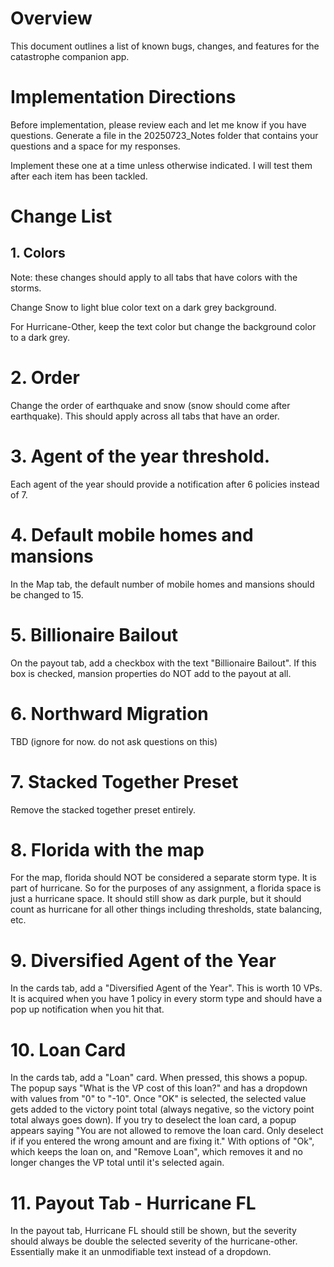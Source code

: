 # Overview

This document outlines a list of known bugs, changes, and features for the catastrophe companion app.

# Implementation Directions

Before implementation, please review each and let me know if you have questions.  Generate a file in the 20250723_Notes folder that contains your questions and a space for my responses.

Implement these one at a time unless otherwise indicated.  I will test them after each item has been tackled.

# Change List

## 1. Colors

Note: these changes should apply to all tabs that have colors with the storms.

Change Snow to light blue color text on a dark grey background.

For Hurricane-Other, keep the text color but change the background color to a dark grey.

# 2. Order

Change the order of earthquake and snow (snow should come after earthquake).  This should apply across all tabs that have an order.

# 3. Agent of the year threshold.

Each agent of the year should provide a notification after 6 policies instead of 7.

# 4. Default mobile homes and mansions

In the Map tab, the default number of mobile homes and mansions should be changed to 15.

# 5. Billionaire Bailout

On the payout tab, add a checkbox with the text "Billionaire Bailout".  If this box is checked, mansion properties do NOT add to the payout at all.

# 6. Northward Migration

TBD (ignore for now.  do not ask questions on this)

# 7. Stacked Together Preset

Remove the stacked together preset entirely.

# 8. Florida with the map

For the map, florida should NOT be considered a separate storm type.  It is part of hurricane.  So for the purposes of any assignment, a florida space is just a hurricane space.  It should still show as dark purple, but it should count as hurricane for all other things including thresholds, state balancing, etc.

# 9. Diversified Agent of the Year

In the cards tab, add a "Diversified Agent of the Year".  This is worth 10 VPs.  It is acquired when you have 1 policy in every storm type and should have a pop up notification when you hit that.

# 10. Loan Card

In the cards tab, add a "Loan" card.  When pressed, this shows a popup.  The popup says "What is the VP cost of this loan?" and has a dropdown with values from "0" to "-10".  Once "OK" is selected, the selected value gets added to the victory point total (always negative, so the victory point total always goes down).  If you try to deselect the loan card, a popup appears saying "You are not allowed to remove the loan card.  Only deselect if if you entered the wrong amount and are fixing it." With options of "Ok", which keeps the loan on, and "Remove Loan", which removes it and no longer changes the VP total until it's selected again.

# 11. Payout Tab - Hurricane FL

In the payout tab, Hurricane FL should still be shown, but the severity should always be double the selected severity of the hurricane-other.  Essentially make it an unmodifiable text instead of a dropdown.

# 